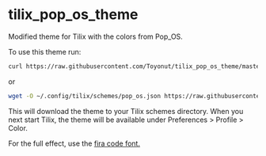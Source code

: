 # tilix_pop_os_theme

Modified theme for Tilix with the colors from Pop_OS.

To use this theme run:

``` bash
curl https://raw.githubusercontent.com/Toyonut/tilix_pop_os_theme/master/pop_os.json >> ~/.config/tilix/schemes/pop_os.json
```

or

``` bash
wget -O ~/.config/tilix/schemes/pop_os.json https://raw.githubusercontent.com/Toyonut/tilix_pop_os_theme/master/pop_os.json
```

This will download the theme to your Tilix schemes directory.
When you next start Tilix, the theme will be available under Preferences > Profile > Color.

For the full effect, use the [fira code font.](https://github.com/tonsky/FiraCode)
